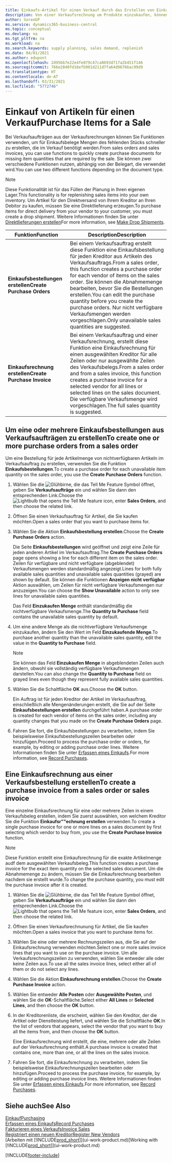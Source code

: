```yaml
---
title: Einkaufs-Artikel für einen Verkauf durch das Erstellen von Einkaufsrechnungen | Microsoft Docs
description: Von einer Verkaufsrechnung um Produkte einzukaufen, können Sie eine Einkaufsrechnung für einen Kreditor oder Lieferanten einen erstellen.
author: SorenGP
ms.service: dynamics365-business-central
ms.topic: conceptual
ms.devlang: na
ms.tgt_pltfrm: na
ms.workload: na
ms.search.keywords: supply planning, sales demand, replenish
ms.date: 04/01/2021
ms.author: edupont
ms.openlocfilehash: 2d956b7e22e4fe079c47ca8693d717a2b451f146
ms.sourcegitcommit: 766e2840fd16efb901d211d7fa64d96766ac99d9
ms.translationtype: HT
ms.contentlocale: de-AT
ms.lasthandoff: 03/31/2021
ms.locfileid: "5772746"
---
```

# <a name="purchase-items-for-a-sale"></a><span data-ttu-id="9bf29-103">Einkauf von Artikeln für einen Verkauf</span><span class="sxs-lookup"><span data-stu-id="9bf29-103">Purchase Items for a Sale</span></span>
<span data-ttu-id="9bf29-104">Bei Verkaufsaufträgen aus der Verkaufsrechnungen können Sie Funktionen verwenden, um für Einkaufsbelege Mengen des fehlenden Stücks schneller zu erstellen, die im Verkauf benötigt werden.</span><span class="sxs-lookup"><span data-stu-id="9bf29-104">From sales orders and sales invoices, you can use functions to quickly create purchase documents for missing item quantities that are required by the sale.</span></span> <span data-ttu-id="9bf29-105">Sie können zwei verschiedene Funktionen nutzen, abhängig von der Belegart, die verwendet wird.</span><span class="sxs-lookup"><span data-stu-id="9bf29-105">You can use two different functions depending on the document type.</span></span>

> [!Note]
> <span data-ttu-id="9bf29-106">Diese Funktionalität ist für das Füllen der Planung in Ihren eigenen Lager.</span><span class="sxs-lookup"><span data-stu-id="9bf29-106">This functionality is for replenishing sales items into your own inventory.</span></span> <span data-ttu-id="9bf29-107">Um Artikel für den Direktversand von Ihrem Kreditor an Ihren Debitor zu kaufen, müssen Sie eine Direktlieferung erzeugen.</span><span class="sxs-lookup"><span data-stu-id="9bf29-107">To purchase items for direct delivery from your vendor to your customer, you must create a drop shipment.</span></span> <span data-ttu-id="9bf29-108">Weitere Informationen finden Sie unter [Direktlieferungen erstellen](sales-how-drop-shipment.md)</span><span class="sxs-lookup"><span data-stu-id="9bf29-108">For more information, see [Make Drop Shipments](sales-how-drop-shipment.md).</span></span>   

|<span data-ttu-id="9bf29-109">Funktion</span><span class="sxs-lookup"><span data-stu-id="9bf29-109">Function</span></span>|<span data-ttu-id="9bf29-110">Description</span><span class="sxs-lookup"><span data-stu-id="9bf29-110">Description</span></span>|
|--------|-----------|
|<span data-ttu-id="9bf29-111">**Einkaufsbestellungen erstellen**</span><span class="sxs-lookup"><span data-stu-id="9bf29-111">**Create Purchase Orders**</span></span>|<span data-ttu-id="9bf29-112">Bei einem Verkaufsauftrag erstellt diese Funktion eine Einkaufsbestellung für jeden Kreditor aus Artikeln des Verkaufsauftrags.</span><span class="sxs-lookup"><span data-stu-id="9bf29-112">From a sales order, this function creates a purchase order for each vendor of items on the sales order.</span></span> <span data-ttu-id="9bf29-113">Sie können die Abnahmemenge bearbeiten, bevor Sie die Bestellungen erstellen.</span><span class="sxs-lookup"><span data-stu-id="9bf29-113">You can edit the purchase quantity before you create the purchase orders.</span></span> <span data-ttu-id="9bf29-114">Nur nicht verfügbare Verkaufsmengen werden vorgeschlagen.</span><span class="sxs-lookup"><span data-stu-id="9bf29-114">Only unavailable sales quantities are suggested.</span></span>
|<span data-ttu-id="9bf29-115">**Einkaufsrechnung erstellen**</span><span class="sxs-lookup"><span data-stu-id="9bf29-115">**Create Purchase Invoice**</span></span>|<span data-ttu-id="9bf29-116">Bei einem Verkaufsauftrag und einer Verkaufsrechnung, erstellt diese Funktion eine Einkaufsrechnung für einen ausgewählten Kreditor für alle Zeilen oder nur ausgewählte Zeilen des Verkaufsbelegs.</span><span class="sxs-lookup"><span data-stu-id="9bf29-116">From a sales order and from a sales invoice, this function creates a purchase invoice for a selected vendor for all lines or selected lines on the sales document.</span></span> <span data-ttu-id="9bf29-117">Die verfügbare Verkaufsmenge wird vorgeschlagen.</span><span class="sxs-lookup"><span data-stu-id="9bf29-117">The full sales quantity is suggested.</span></span>|

## <a name="to-create-one-or-more-purchase-orders-from-a-sales-order"></a><span data-ttu-id="9bf29-118">Um eine oder mehrere Einkaufsbestellungen aus Verkaufsaufträgen zu erstellen</span><span class="sxs-lookup"><span data-stu-id="9bf29-118">To create one or more purchase orders from a sales order</span></span>
<span data-ttu-id="9bf29-119">Um eine Bestellung für jede Artikelmenge von nichtverfügbaren Artikeln im Verkaufsauftrag zu erstellen, verwenden Sie die Funktion **Einkaufsbestellungen**.</span><span class="sxs-lookup"><span data-stu-id="9bf29-119">To create a purchase order for each unavailable item quantity on the sales order, you use the **Create Purchase Orders** function.</span></span>

1. <span data-ttu-id="9bf29-120">Wählen Sie die ![Glühbirne, die das Tell Me Feature](media/ui-search/search_small.png "Tell Me-Funktion") Symbol öffnet, geben Sie **Verkaufsaufträge** ein und wählen Sie dann den entsprechenden Link.</span><span class="sxs-lookup"><span data-stu-id="9bf29-120">Choose the ![Lightbulb that opens the Tell Me feature](media/ui-search/search_small.png "Tell me what you want to do") icon, enter **Sales Orders**, and then choose the related link.</span></span>
2. <span data-ttu-id="9bf29-121">Öffnen Sie einen Verkaufsauftrag für Artikel, die Sie kaufen möchten.</span><span class="sxs-lookup"><span data-stu-id="9bf29-121">Open a sales order that you want to purchase items for.</span></span>
3. <span data-ttu-id="9bf29-122">Wählen Sie die Aktion **Einkaufsbestellung erstellen**.</span><span class="sxs-lookup"><span data-stu-id="9bf29-122">Choose the **Create Purchase Orders** action.</span></span>

    <span data-ttu-id="9bf29-123">Die Seite **Einkaufsbestellungen** wird geöffnet und zeigt eine Zeile für jeden anderen Artikel im Verkaufsauftrag.</span><span class="sxs-lookup"><span data-stu-id="9bf29-123">The **Create Purchase Orders** page opens showing a line for each different item on the sales order.</span></span> <span data-ttu-id="9bf29-124">Zeilen für verfügbare und nicht verfügbare (abgeblendet) Verkaufsmengen werden standardmäßig angezeigt.</span><span class="sxs-lookup"><span data-stu-id="9bf29-124">Lines for both fully available sales quantities and unavailable sales quantities (grayed) are shown by default.</span></span> <span data-ttu-id="9bf29-125">Sie können die Funktionen **Anzeigen nicht verfügbar** Aktion auswählen, um Zeilen für nicht verfügbare Verkaufsmengen nur anzuzeigen.</span><span class="sxs-lookup"><span data-stu-id="9bf29-125">You can choose the **Show Unavailable** action to only see lines for unavailable sales quantities.</span></span>

    <span data-ttu-id="9bf29-126">Das Feld **Einzukaufen Menge** enthält standardmäßig die nichtverfügbare Verkaufsmenge.</span><span class="sxs-lookup"><span data-stu-id="9bf29-126">The **Quantity to Purchase** field contains the unavailable sales quantity by default.</span></span>
4. <span data-ttu-id="9bf29-127">Um eine andere Menge als die nichtverfügbare Verkaufsmenge einzukaufen, ändern Sie den Wert im Feld **Einzukaufende Menge**.</span><span class="sxs-lookup"><span data-stu-id="9bf29-127">To purchase another quantity than the unavailable sales quantity, edit the value in the **Quantity to Purchase** field.</span></span>

    > [!NOTE]  
    >   <span data-ttu-id="9bf29-128">Sie können das Feld **Einzukaufen Menge** in abgeblendeten Zeilen auch ändern, obwohl sie vollständig verfügbare Verkaufsmengen darstellen.</span><span class="sxs-lookup"><span data-stu-id="9bf29-128">You can also change the **Quantity to Purchase** field on grayed lines even though they represent fully available sales quantities.</span></span>
5. <span data-ttu-id="9bf29-129">Wählen Sie die Schaltfläche **OK** aus.</span><span class="sxs-lookup"><span data-stu-id="9bf29-129">Choose the **OK** button.</span></span>

    <span data-ttu-id="9bf29-130">Ein Auftrag ist für jeden Kreditor der Artikel im Verkaufsauftrag, einschließlich alle Mengenänderungen erstellt, die Sie auf der Seite **Einkaufsbestellungen erstellen** durchgeführt haben.</span><span class="sxs-lookup"><span data-stu-id="9bf29-130">A purchase order is created for each vendor of items on the sales order, including any quantity changes that you made on the **Create Purchase Orders** page.</span></span>
7. <span data-ttu-id="9bf29-131">Fahren Sie fort, die Einkaufsbestellungen zu verarbeiten, indem Sie beispielsweise Einkaufsbestellungszeilen bearbeiten oder hinzufügen.</span><span class="sxs-lookup"><span data-stu-id="9bf29-131">Proceed to process the purchase order or orders, for example, by editing or adding purchase order lines.</span></span> <span data-ttu-id="9bf29-132">Weitere Informationen finden Sie unter [Erfassen eines Einkaufs](purchasing-how-record-purchases.md).</span><span class="sxs-lookup"><span data-stu-id="9bf29-132">For more information, see [Record Purchases](purchasing-how-record-purchases.md).</span></span>


## <a name="to-create-a-purchase-invoice-from-a-sales-order-or-sales-invoice"></a><span data-ttu-id="9bf29-133">Eine Einkaufsrechnung aus einer Verkaufsbestellung erstellen</span><span class="sxs-lookup"><span data-stu-id="9bf29-133">To create a purchase invoice from a sales order or sales invoice</span></span>
<span data-ttu-id="9bf29-134">Eine einzelne Einkaufsrechnung für eine oder mehrere Zeilen in einem Verkaufsbeleg erstellen, indem Sie zuerst auswählen, von welchem Kreditor Sie die Funktion **Einkaufsr""echnung erstellen** verwenden.</span><span class="sxs-lookup"><span data-stu-id="9bf29-134">To create a single purchase invoice for one or more lines on a sales document by first selecting which vendor to buy from, you use the **Create Purchase Invoice** function.</span></span>

> [!NOTE]  
>   <span data-ttu-id="9bf29-135">Diese Funktion erstellt eine Einkaufsrechnung für die exakte Artikelmenge audf dem ausgewählten Verkaufsbeleg.</span><span class="sxs-lookup"><span data-stu-id="9bf29-135">This function creates a purchase invoice for the exact item quantity on the selected sales document.</span></span> <span data-ttu-id="9bf29-136">Um die Abnahmemenge zu ändern, müssen Sie die Einkaufsrechnung bearbeiten nachdem sie erstellt wurde.</span><span class="sxs-lookup"><span data-stu-id="9bf29-136">To change the purchase quantity, you must edit the purchase invoice after it is created.</span></span>  

1. <span data-ttu-id="9bf29-137">Wählen Sie die ![Glühbirne, die das Tell Me Feature](media/ui-search/search_small.png "Tell Me-Funktion") Symbol öffnet, geben Sie **Verkaufsaufträge** ein und wählen Sie dann den entsprechenden Link.</span><span class="sxs-lookup"><span data-stu-id="9bf29-137">Choose the ![Lightbulb that opens the Tell Me feature](media/ui-search/search_small.png "Tell me what you want to do") icon, enter **Sales Orders**, and then choose the related link.</span></span>
2. <span data-ttu-id="9bf29-138">Öffnen Sie einen Verkaufsrechnunung für Artikel, die Sie kaufen möchten.</span><span class="sxs-lookup"><span data-stu-id="9bf29-138">Open a sales invoice that you want to purchase items for.</span></span>
3. <span data-ttu-id="9bf29-139">Wählen Sie eine oder mehrere Rechnungszeilen aus, die Sie auf der Einkaufsrechnung verwenden möchten.</span><span class="sxs-lookup"><span data-stu-id="9bf29-139">Select one or more sales invoice lines that you want to use on the purchase invoice.</span></span> <span data-ttu-id="9bf29-140">Um alle Verkaufsrechnungszeilen zu verwenden, wählen Sie entweder alle oder keine Zeilen aus.</span><span class="sxs-lookup"><span data-stu-id="9bf29-140">To use all the sales invoice lines, select either all of them or do not select any lines.</span></span>
4. <span data-ttu-id="9bf29-141">Wählen Sie die Aktion **Einkaufsrechnung erstellen**.</span><span class="sxs-lookup"><span data-stu-id="9bf29-141">Choose the **Create Purchase Invoice** action.</span></span>
5. <span data-ttu-id="9bf29-142">Wählen Sie entweder **Alle Posten** oder **Ausgewählte Posten**, und wählen Sie die **OK**-Schaltfläche.</span><span class="sxs-lookup"><span data-stu-id="9bf29-142">Select either **All Lines** or **Selected Lines**, and then choose the **OK** button.</span></span>  
6. <span data-ttu-id="9bf29-143">In der Kreditorenliste, die erscheint, wählen Sie den Kreditor, der die Artikel oder Dienstleistung liefert, und wählen Sie die Schaltfläche **OK**.</span><span class="sxs-lookup"><span data-stu-id="9bf29-143">In the list of vendors that appears, select the vendor that you want to buy all the items from, and then choose the **OK** button.</span></span>

    <span data-ttu-id="9bf29-144">Eine Einkaufsrechnung wird erstellt, die eine, mehrere oder alle Zeilen auf der Verkaufsrechnung enthält.</span><span class="sxs-lookup"><span data-stu-id="9bf29-144">A purchase invoice is created that contains one, more than one, or all the lines on the sales invoice.</span></span>
7. <span data-ttu-id="9bf29-145">Fahren Sie fort, die Einkaufsrechnung zu verarbeiten, indem Sie beispielsweise Einkaufsrechnungszeilen bearbeiten oder hinzufügen.</span><span class="sxs-lookup"><span data-stu-id="9bf29-145">Proceed to process the purchase invoice, for example, by editing or adding purchase invoice lines.</span></span> <span data-ttu-id="9bf29-146">Weitere Informationen finden Sie unter [Erfassen eines Einkaufs](purchasing-how-record-purchases.md).</span><span class="sxs-lookup"><span data-stu-id="9bf29-146">For more information, see [Record Purchases](purchasing-how-record-purchases.md).</span></span>

## <a name="see-also"></a><span data-ttu-id="9bf29-147">Siehe auch</span><span class="sxs-lookup"><span data-stu-id="9bf29-147">See Also</span></span>
[<span data-ttu-id="9bf29-148">Einkauf</span><span class="sxs-lookup"><span data-stu-id="9bf29-148">Purchasing</span></span>](purchasing-manage-purchasing.md)  
[<span data-ttu-id="9bf29-149">Erfassen eines Einkaufs</span><span class="sxs-lookup"><span data-stu-id="9bf29-149">Record Purchases</span></span>](purchasing-how-record-purchases.md)  
[<span data-ttu-id="9bf29-150">Fakturieren eines Verkaufs</span><span class="sxs-lookup"><span data-stu-id="9bf29-150">Invoice Sales</span></span>](sales-how-invoice-sales.md)  
[<span data-ttu-id="9bf29-151">Registriert einen neuen Kreditor</span><span class="sxs-lookup"><span data-stu-id="9bf29-151">Register New Vendors</span></span>](purchasing-how-register-new-vendors.md)  
<span data-ttu-id="9bf29-152">[Arbeiten mit [!INCLUDE[prod_short](includes/prod_short.md)]](ui-work-product.md)</span><span class="sxs-lookup"><span data-stu-id="9bf29-152">[Working with [!INCLUDE[prod_short](includes/prod_short.md)]](ui-work-product.md)</span></span>


[!INCLUDE[footer-include](includes/footer-banner.md)]